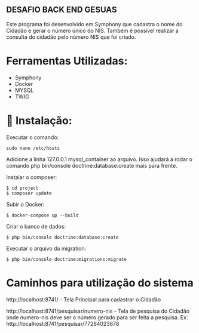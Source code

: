 ## DESAFIO BACK END GESUAS

Este programa foi desenvolvido em Symphony que cadastra o nome do Cidadão e gerar o número único do NIS. Também é possível realizar a consulta do cidadão pelo número NIS que foi criado.

# Ferramentas Utilizadas:
* Symphony
* Docker
* MYSQL
* TWIG 

# 🔧 Instalação:
 Executar o comando:

```
sudo nano /etc/hosts
```
Adicione a linha 127.0.0.1 mysql_container ao arquivo. Isso ajudará a rodar o comando php bin/console doctrine:database:create mais para frente.

Instalar o composer:

```
$ cd project
$ composer update
```

Subir o Docker:

```
$ docker-compose up --build
```

Criar o banco de dados:

```
$ php bin/console doctrine:database:create
```

Executar o arquivo da migration:

```
$ php bin/console doctrine:migrations:migrate
```

# Caminhos para utilização do sistema

http://localhost:8741/ - Tela Principal para cadastrar o Cidadão

http://localhost:8741/pesquisar/numero-nis - Tela de pesquisa do Cidadão onde numero-nis deve ser o número gerado para ser feita a pesquisa. Ex: http://localhost:8741/pesquisar/77284023678